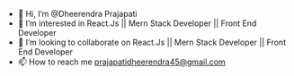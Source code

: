 - 👋 Hi, I’m @Dheerendra Prajapati
- 👀 I’m interested in React.Js || Mern Stack Developer || Front End Developer
- 💞️ I’m looking to collaborate on React.Js || Mern Stack Developer || Front End Developer
- 📫 How to reach me prajapatidheerendra45@gmail.com
